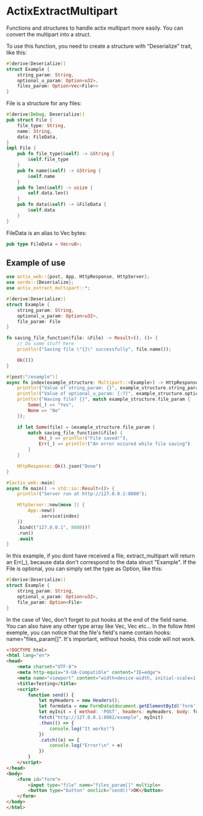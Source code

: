 # ActixExtractMultipart
Functions and structures to handle actix multipart more easily. You can convert the multipart into a struct.

To use this function, you need to create a structure with "Deserialize" trait, like this:
```rust
#[derive(Deserialize)]
struct Example {
    string_param: String,
    optional_u_param: Option<u32>,
    files_param: Option<Vec<File>>
}
```
File is a structure for any files:
```rust
#[derive(Debug, Deserialize)]
pub struct File {
    file_type: String,
    name: String,
    data: FileData,
}
impl File {
    pub fn file_type(&self) -> &String {
        &self.file_type
    }
    pub fn name(&self) -> &String {
        &self.name
    }
    pub fn len(&self) -> usize {
        self.data.len()
    }
    pub fn data(&self) -> &FileData {
        &self.data
    }
}
```
FileData is an alias to Vec<u8> bytes:
```rust
pub type FileData = Vec<u8>;
```

## Example of use
```rust
use actix_web::{post, App, HttpResponse, HttpServer};
use serde::{Deserialize};
use actix_extract_multipart::*;

#[derive(Deserialize)]
struct Example {
    string_param: String,
    optional_u_param: Option<u32>,
    file_param: File
}

fn saving_file_function(file: &File) -> Result<(), ()> {
    // Do some stuff here
    println!("Saving file \"{}\" successfully", file.name());

    Ok(())
}

#[post("/example")]
async fn index(example_structure: Multipart::<Example>) -> HttpResponse {    
    println!("Value of string_param: {}", example_structure.string_param);
    println!("Value of optional_u_param: {:?}", example_structure.optional_u_param);
    println!("Having file? {}", match example_structure.file_param {
        Some(_) => "Yes",
        None => "No"
    });

    if let Some(file) = &example_structure.file_param {
        match saving_file_function(&file) {
            Ok(_) => println!("File saved!"),
            Err(_) => println!("An error occured while file saving")
        }
    }

    HttpResponse::Ok().json("Done")
}

#[actix_web::main]
async fn main() -> std::io::Result<()> {
    println!("Server run at http://127.0.0.1:8080");

    HttpServer::new(move || {
        App::new()
            .service(index)
    })
    .bind(("127.0.0.1", 8080))?
    .run()
    .await
}
```
In this example, if you dont have received a file, extract_multipart will return an Err(_), because data don't correspond to the data struct "Example".
If the File is optional, you can simply set the type as Option<File>, like this:
```rust
#[derive(Deserialize)]
struct Example {
    string_param: String,
    optional_u_param: Option<u32>,
    file_param: Option<File>
}
```
In the case of Vec<File>, don't forget to put hooks at the end of the field name. You can also have any other type array like Vec<String>, Vec<i32> etc...
In the follow html exemple, you can notice that the file's field's name contain hooks: name="files_param[]".
It's important, without hooks, this code will not work.
```html
<!DOCTYPE html>
<html lang="en">
<head>
    <meta charset="UTF-8">
    <meta http-equiv="X-UA-Compatible" content="IE=edge">
    <meta name="viewport" content="width=device-width, initial-scale=1.0">
    <title>Testing</title>
    <script>
        function send() {
            let myHeaders = new Headers();
            let formdata = new FormData(document.getElementById('form'));
            let myInit = { method: 'POST', headers: myHeaders, body: formdata };
            fetch("http://127.0.0.1:8082/example", myInit)
            .then(() => {
                console.log("It works!")
            })
            .catch((e) => {
                console.log("Error!\n" + e)
            })
        }
    </script>
</head>
<body>
    <form id="form">
        <input type="file" name="files_param[]" multiple>
        <button type="button" onclick="send()">OK</button>
    </form>
</body>
</html>
```
